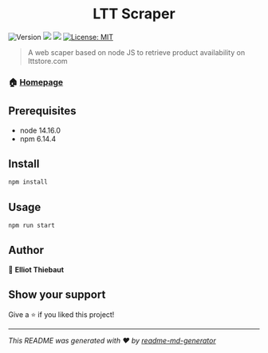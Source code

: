 <h1 align="center">LTT Scraper</h1>
<p>
  <img alt="Version" src="https://img.shields.io/badge/version-1.0.0-blue.svg?cacheSeconds=2592000" />
  <img src="https://img.shields.io/badge/node-14.16.0-blue.svg" />
  <img src="https://img.shields.io/badge/npm-6.14.4-blue.svg" />
  <a href="#" target="_blank">
    <img alt="License: MIT" src="https://img.shields.io/badge/License-MIT-yellow.svg" />
  </a>
</p>

> A web scaper based on node JS to retrieve product availability on lttstore.com

### 🏠 [Homepage](https://github.com/ElliotThiebaut/ltt-scraper)

## Prerequisites

- node 14.16.0
- npm 6.14.4

## Install

```sh
npm install
```

## Usage

```sh
npm run start
```

## Author

👤 **Elliot Thiebaut**


## Show your support

Give a ⭐️ if you liked this project!

***
_This README was generated with ❤️ by [readme-md-generator](https://github.com/kefranabg/readme-md-generator)_